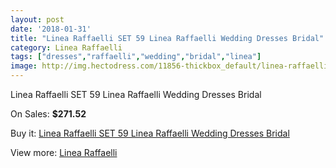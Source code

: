 ```yaml
---
layout: post
date: '2018-01-31'
title: "Linea Raffaelli SET 59 Linea Raffaelli Wedding Dresses Bridal"
category: Linea Raffaelli
tags: ["dresses","raffaelli","wedding","bridal","linea"]
image: http://img.hectodress.com/11856-thickbox_default/linea-raffaelli-set-59-linea-raffaelli-wedding-dresses-bridal.jpg
---
```

Linea Raffaelli SET 59 Linea Raffaelli Wedding Dresses Bridal

On Sales: **$271.52**
<a href="https://www.hectodress.com/linea-raffaelli/5832-linea-raffaelli-set-59-linea-raffaelli-wedding-dresses-bridal.html"><amp-img layout="responsive" width="600" height="600" src="//img.hectodress.com/11856-thickbox_default/linea-raffaelli-set-59-linea-raffaelli-wedding-dresses-bridal.jpg" alt="Linea Raffaelli SET 59 Linea Raffaelli Wedding Dresses Bridal 0" /></a>
<a href="https://www.hectodress.com/linea-raffaelli/5832-linea-raffaelli-set-59-linea-raffaelli-wedding-dresses-bridal.html"><amp-img layout="responsive" width="600" height="600" src="//img.hectodress.com/11860-thickbox_default/linea-raffaelli-set-59-linea-raffaelli-wedding-dresses-bridal.jpg" alt="Linea Raffaelli SET 59 Linea Raffaelli Wedding Dresses Bridal 1" /></a>
<a href="https://www.hectodress.com/linea-raffaelli/5832-linea-raffaelli-set-59-linea-raffaelli-wedding-dresses-bridal.html"><amp-img layout="responsive" width="600" height="600" src="//img.hectodress.com/11859-thickbox_default/linea-raffaelli-set-59-linea-raffaelli-wedding-dresses-bridal.jpg" alt="Linea Raffaelli SET 59 Linea Raffaelli Wedding Dresses Bridal 2" /></a>
<a href="https://www.hectodress.com/linea-raffaelli/5832-linea-raffaelli-set-59-linea-raffaelli-wedding-dresses-bridal.html"><amp-img layout="responsive" width="600" height="600" src="//img.hectodress.com/11858-thickbox_default/linea-raffaelli-set-59-linea-raffaelli-wedding-dresses-bridal.jpg" alt="Linea Raffaelli SET 59 Linea Raffaelli Wedding Dresses Bridal 3" /></a>
<a href="https://www.hectodress.com/linea-raffaelli/5832-linea-raffaelli-set-59-linea-raffaelli-wedding-dresses-bridal.html"><amp-img layout="responsive" width="600" height="600" src="//img.hectodress.com/11857-thickbox_default/linea-raffaelli-set-59-linea-raffaelli-wedding-dresses-bridal.jpg" alt="Linea Raffaelli SET 59 Linea Raffaelli Wedding Dresses Bridal 4" /></a>

Buy it: [Linea Raffaelli SET 59 Linea Raffaelli Wedding Dresses Bridal](https://www.hectodress.com/linea-raffaelli/5832-linea-raffaelli-set-59-linea-raffaelli-wedding-dresses-bridal.html "Linea Raffaelli SET 59 Linea Raffaelli Wedding Dresses Bridal")

View more: [Linea Raffaelli](https://www.hectodress.com/101-linea-raffaelli "Linea Raffaelli")